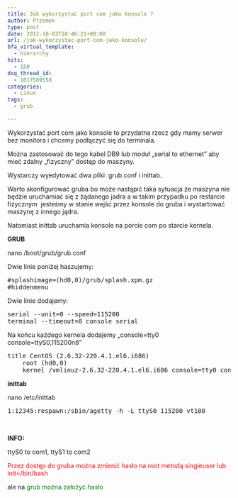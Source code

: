 ```yaml
---
title: Jak wykorzystać port com jako konsole ?
author: Przemek
type: post
date: 2012-10-03T10:46:21+00:00
url: /jak-wykorzystac-port-com-jako-konsole/
bfa_virtual_template:
  - hierarchy
hits:
  - 150
dsq_thread_id:
  - 1017589558
categories:
  - Linux
tags:
  - grub

---
```

<!--more-->

Wykorzystać port com jako konsole to przydatna rzecz gdy mamy serwer bez monitora i chcemy podłączyć się do terminala.

Można zastosować do tego kabel DB9 lub moduł &#8222;serial to ethernet&#8221; aby mieć zdalny &#8222;fizyczny&#8221; dostęp do maszyny.

Wystarczy wyedytować dwa pilki: grub.conf i inittab.

Warto skonfigurować gruba bo może nastąpić taka sytuacja że maszyna nie będzie uruchamiać się z żądanego jadra a w takim przypadku po restarcie fizycznym  jesteśmy w stanie wejść przez konsole do gruba i wystartować maszynę z innego jądra.

Natomiast inittab uruchamia konsole na porcie com po starcie kernela.

**GRUB**

nano /boot/grub/grub.conf

Dwie linie poniżej haszujemy:

<pre class="lang:default highlight:0 decode:true">#splashimage=(hd0,0)/grub/splash.xpm.gz
#hiddenmenu</pre>

Dwie linie dodajemy:

<pre class="lang:default highlight:0 decode:true">serial --unit=0 --speed=115200
terminal --timeout=8 console serial</pre>

Na końcu każdego kernela dodajemy &#8222;console=tty0 console=ttyS0,115200n8&#8221;

<pre class="lang:default highlight:0 decode:true">title CentOS (2.6.32-220.4.1.el6.i686)
	root (hd0,0)
	kernel /vmlinuz-2.6.32-220.4.1.el6.i686 console=tty0 console=ttyS0,115200n8</pre>

**inittab**

nano /etc/inittab

<pre class="lang:default highlight:0 decode:true">1:12345:respawn:/sbin/agetty -h -L ttyS0 115200 vt100</pre>

&nbsp;

**INFO:** 

ttyS0 to com1, ttyS1 to com2

<span style="color: #ff0000;">Przez dostęp do gruba można zmienić hasło na root metodą singleuser lub init=/bin/bash</span>

ale na <span style="color: #008000;">grub można założyć hasło</span>

&nbsp;

&nbsp;

&nbsp;